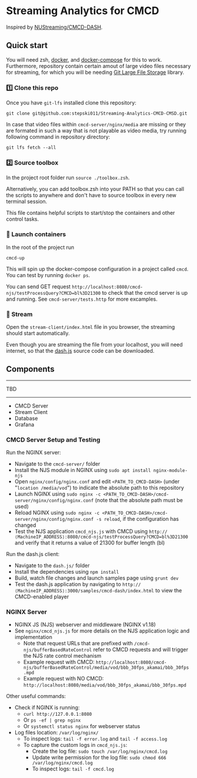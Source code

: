 # Streaming Analytics for CMCD

Inspired by [NUStreaming/CMCD-DASH](https://github.com/NUStreaming/CMCD-DASH).

## Quick start

You will need zsh, [docker](https://docs.docker.com/get-docker/), and [docker-compose](https://docs.docker.com/compose/install/) for this to work. Furthermore, repository contain certain amout of large video files necessary for streaming, for which you will be needing [Git Large File Storage](https://git-lfs.com/) library.

### 1️⃣ Clone this repo
Once you have `git-lfs` installed clone this repository:
```
git clone git@github.com:stepski011/Streaming-Analytics-CMCD-CMSD.git
```
In case that video files within `cmcd-server/nginx/media` are missing or they are formated in such a way that is not playable as video media, try running following command in repository directory:
```
git lfs fetch --all
```

### 2️⃣ Source toolbox
In the project root folder run `source ./toolbox.zsh`.

Alternatively, you can add toolbox.zsh into your PATH so that you can call the scripts to anywhere and don't have to source toolbox in every new terminal session.

This file contains helpful scripts to start/stop the containers and other control tasks.

### 🚀 Launch containers
In the root of the project run
```
cmcd-up
```

This will spin up the docker-compose configuration in a project called `cmcd`. You can test by running `docker ps`.

You can send GET request `http://localhost:8080/cmcd-njs/testProcessQuery?CMCD=bl%3D21300` to check that the cmcd server is up and running. See `cmcd-server/tests.http` for more excamples.

### 🎉 Stream
Open the `stream-client/index.html` file in you browser, the streaming should start automatically.

Even though you are streaming the file from your localhost, you will need internet, so that the [dash.js](https://github.com/Dash-Industry-Forum/dash.js) source code can be downloaded.

## Components

---
TBD

---

- CMCD Server
- Stream Client
- Database
- Grafana


### CMCD Server Setup and Testing

Run the NGINX server:
- Navigate to the `cmcd-server/` folder
- Install the NJS module in NGINX using `sudo apt install nginx-module-njs`
- Open `nginx/config/nginx.conf` and edit `<PATH_TO_CMCD-DASH>` (under "`location /media/vod`") to indicate the absolute path to this repository
- Launch NGINX using `sudo nginx -c <PATH_TO_CMCD-DASH>/cmcd-server/nginx/config/nginx.conf` (note that the absolute path must be used)
- Reload NGINX using `sudo nginx -c <PATH_TO_CMCD-DASH>/cmcd-server/nginx/config/nginx.conf -s reload`, if the configuration has changed
- Test the NJS application `cmcd_njs.js` with CMCD using `http://⟨MachineIP_ADDRESS⟩:8080/cmcd-njs/testProcessQuery?CMCD=bl%3D21300` and verify that it returns a value of 21300 for buffer length (bl)

Run the dash.js client:
- Navigate to the `dash.js/` folder
- Install the dependencies using `npm install`
- Build, watch file changes and launch samples page using `grunt dev`
- Test the dash.js application by navigating to `http://⟨MachineIP_ADDRESS⟩:3000/samples/cmcd-dash/index.html` to view the CMCD-enabled player

### NGINX Server

- NGINX JS (NJS) webserver and middleware (NGINX v1.18)
- See `nginx/cmcd_njs.js` for more details on the NJS application logic and implementation
    - Note that request URLs that are prefixed with `/cmcd-njs/bufferBasedRateControl` refer to CMCD requests and will trigger the NJS rate control mechanism
    - Example request with CMCD: `http://localhost:8080/cmcd-njs/bufferBasedRateControl/media/vod/bbb_30fps_akamai/bbb_30fps.mpd` 
    - Example request with NO CMCD: `http://localhost:8080/media/vod/bbb_30fps_akamai/bbb_30fps.mpd`

Other useful commands:
- Check if NGINX is running:
  - `curl http://127.0.0.1:8080`
  - Or `ps -ef | grep nginx`
  - Or `systemctl status nginx` for webserver status
- Log files location: `/var/log/nginx/`
  - To inspect logs: `tail -f error.log` and `tail -f access.log`
  - To capture the custom logs in `cmcd_njs.js`:
    - Create the log file: `sudo touch /var/log/nginx/cmcd.log`
    - Update write permission for the log file: `sudo chmod 666 /var/log/nginx/cmcd.log`
    - To inspect logs: `tail -f cmcd.log`

